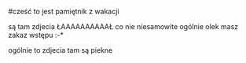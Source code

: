 #cześć to jest pamiętnik z wakacji

są tam zdjecia
ŁAAAAAAAAAAŁ
co nie
niesamowite
ogólnie olek masz zakaz wstępu :-*

ogólnie to zdjecia tam są piekne
